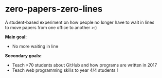 # zero-papers-zero-lines
A student-based experiment on how people no longer have to wait in lines to move papers from one office to another >:)

**Main goal:**

- No more waiting in line
    
**Secondary goals:**

- Teach >70 students about GitHub and how programs are written in 2017
- Teach web programming skills to year 4/4 students
!
